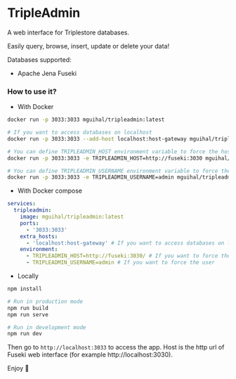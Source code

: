 # TripleAdmin

A web interface for Triplestore databases.


Easily query, browse, insert, update or delete your data!

Databases supported:
- Apache Jena Fuseki

### How to use it?

- With Docker

```bash
docker run -p 3033:3033 mguihal/tripleadmin:latest

# If you want to access databases on localhost
docker run -p 3033:3033 --add-host localhost:host-gateway mguihal/tripleadmin:latest

# You can define TRIPLEADMIN_HOST environment variable to force the host
docker run -p 3033:3033 -e TRIPLEADMIN_HOST=http://fuseki:3030 mguihal/tripleadmin:latest

# You can define TRIPLEADMIN_USERNAME environment variable to force the user
docker run -p 3033:3033 -e TRIPLEADMIN_USERNAME=admin mguihal/tripleadmin:latest
```

- With Docker compose

```yaml
services:
  tripleadmin:
    image: mguihal/tripleadmin:latest
    ports:
      - '3033:3033'
    extra_hosts:
      - 'localhost:host-gateway' # If you want to access databases on localhost
    environment:
      - TRIPLEADMIN_HOST=http://fuseki:3030/ # If you want to force the host
      - TRIPLEADMIN_USERNAME=admin # If you want to force the user
```

- Locally

```bash
npm install

# Run in production mode
npm run build
npm run serve

# Run in development mode
npm run dev
```

Then go to `http://localhost:3033` to access the app.
Host is the http url of Fuseki web interface (for example http://localhost:3030).

Enjoy 🎉
